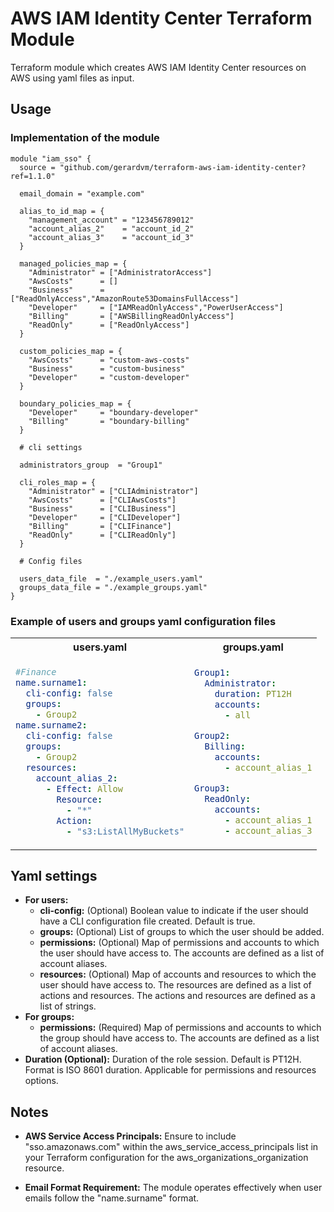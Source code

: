 # AWS IAM Identity Center Terraform Module

Terraform module which creates AWS IAM Identity Center resources on AWS using yaml files as input.

## Usage

### Implementation of the module

```hcl
module "iam_sso" {
  source = "github.com/gerardvm/terraform-aws-iam-identity-center?ref=1.1.0"

  email_domain = "example.com"

  alias_to_id_map = {
    "management_account" = "123456789012"
    "account_alias_2"    = "account_id_2"
    "account_alias_3"    = "account_id_3"
  }

  managed_policies_map = {
    "Administrator" = ["AdministratorAccess"]
    "AwsCosts"      = []
    "Business"      = ["ReadOnlyAccess","AmazonRoute53DomainsFullAccess"]
    "Developer"     = ["IAMReadOnlyAccess","PowerUserAccess"]
    "Billing"       = ["AWSBillingReadOnlyAccess"]
    "ReadOnly"      = ["ReadOnlyAccess"]
  }

  custom_policies_map = {
    "AwsCosts"      = "custom-aws-costs"
    "Business"      = "custom-business"
    "Developer"     = "custom-developer"
  }

  boundary_policies_map = {
    "Developer"     = "boundary-developer"
    "Billing"       = "boundary-billing"
  }

  # cli settings

  administrators_group  = "Group1"

  cli_roles_map = {
    "Administrator" = ["CLIAdministrator"]
    "AwsCosts"      = ["CLIAwsCosts"]
    "Business"      = ["CLIBusiness"]
    "Developer"     = ["CLIDeveloper"]
    "Billing"       = ["CLIFinance"]
    "ReadOnly"      = ["CLIReadOnly"]
  }

  # Config files

  users_data_file  = "./example_users.yaml"
  groups_data_file = "./example_groups.yaml"
}
```

### Example of users and groups yaml configuration files
<table>
<tr>
<th> users.yaml </th>
<th> groups.yaml </th>
</tr>
<tr>
<td>

```yaml
#Finance
name.surname1:
  cli-config: false
  groups:
    - Group2
name.surname2:
  cli-config: false
  groups:
    - Group2
  resources:
    account_alias_2:
      - Effect: Allow
        Resource:
          - "*"
        Action:
          - "s3:ListAllMyBuckets"
```

</td>
<td>

```yaml
Group1:
  Administrator:
    duration: PT12H
    accounts:
      - all

Group2:
  Billing:
    accounts:
      - account_alias_1

Group3:
  ReadOnly:
    accounts:
      - account_alias_1
      - account_alias_3
```


</td>
</tr>
</table>

## Yaml settings

- **For users:**
  - **cli-config:** (Optional) Boolean value to indicate if the user should have a CLI configuration file created. Default is true.
  - **groups:** (Optional) List of groups to which the user should be added.
  - **permissions:** (Optional) Map of permissions and accounts to which the user should have access to. The accounts are defined as a list of account aliases.
  - **resources:** (Optional) Map of accounts and resources to which the user should have access to. The resources are defined as a list of actions and resources. The actions and resources are defined as a list of strings.
- **For groups:**
  - **permissions:** (Required) Map of permissions and accounts to which the group should have access to. The accounts are defined as a list of account aliases.
- **Duration (Optional):** Duration of the role session. Default is PT12H. Format is ISO 8601 duration. Applicable for permissions and resources options.


## Notes

- **AWS Service Access Principals:** Ensure to include "sso.amazonaws.com" within the aws_service_access_principals list in your Terraform configuration for the aws_organizations_organization resource.

- **Email Format Requirement:** The module operates effectively when user emails follow the "name.surname" format.